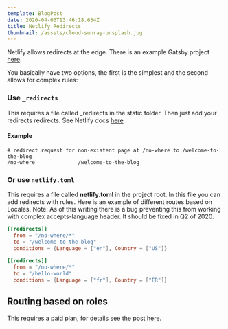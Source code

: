 ```yaml
---
template: BlogPost
date: 2020-04-03T13:46:18.634Z
title: Netlify Redirects
thumbnail: /assets/cloud-sunray-unsplash.jpg
---
```

Netlify allows redirects at the edge. There is an example Gatsby project[ here](https://github.com/jameskolean/gatsby-netlify-redirects).

You basically have two options, the first is the simplest and the second allows for complex rules:

### Use `_redirects`

This requires a file called _redirects in the static folder. Then just add your redirects redirects. See Netlify docs [here](https://docs.netlify.com/routing/redirects/#syntax-for-the-redirects-file)

#### Example

```shell
# redirect request for non-existent page at /no-where to /welcome-to-the-blog
/no-where              /welcome-to-the-blog
```

### Or use `netlify.toml`

This requires a file called **netlify.toml** in the project root. In this file you can add redirects with rules. Here is an example of different routes based on Locales. Note: As of this writing there is a bug preventing this from working with complex accepts-language header. It should be fixed in Q2 of 2020.

```toml
[[redirects]]
  from = "/no-where/*"
  to = "/welcome-to-the-blog"
  conditions = {Language = ["en"], Country = ["US"]}
 
[[redirects]]
  from = "/no-where/*"
  to = "/hello-world"
  conditions = {Language = ["fr"], Country = ["FR"]}
```

## Routing based on roles

This requires a paid plan, for details see the post [here](https://www.netlify.com/blog/2019/01/31/restrict-access-to-your-sites-with-role-based-redirects/).
